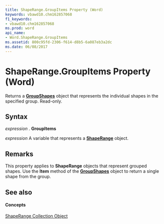 ```yaml
---
title: ShapeRange.GroupItems Property (Word)
keywords: vbawd10.chm162857068
f1_keywords:
- vbawd10.chm162857068
ms.prod: word
api_name:
- Word.ShapeRange.GroupItems
ms.assetid: 800c95fd-2306-f614-d8b5-6a087eb3a2dc
ms.date: 06/08/2017
---
```



# ShapeRange.GroupItems Property (Word)

Returns a **[GroupShapes](groupshapes-object-word.md)** object that represents the individual shapes in the specified group. Read-only.


## Syntax

 _expression_ . **GroupItems**

 _expression_ A variable that represents a **[ShapeRange](shaperange-object-word.md)** object.


## Remarks

 This property applies to **ShapeRange** objects that represent grouped shapes. Use the **Item** method of the **[GroupShapes](groupshapes-object-word.md)** object to return a single shape from the group.


## See also


#### Concepts


[ShapeRange Collection Object](shaperange-object-word.md)

